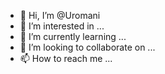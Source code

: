 - 👋 Hi, I’m @Uromani
- 👀 I’m interested in ...
- 🌱 I’m currently learning ...
- 💞️ I’m looking to collaborate on ...
- 📫 How to reach me ...

<!---
Uromani/Uromani is a ✨ special ✨ repository because its `README.md` (this file) appears on your GitHub profile.
You can click the Preview link to take a look at your changes.
--->
